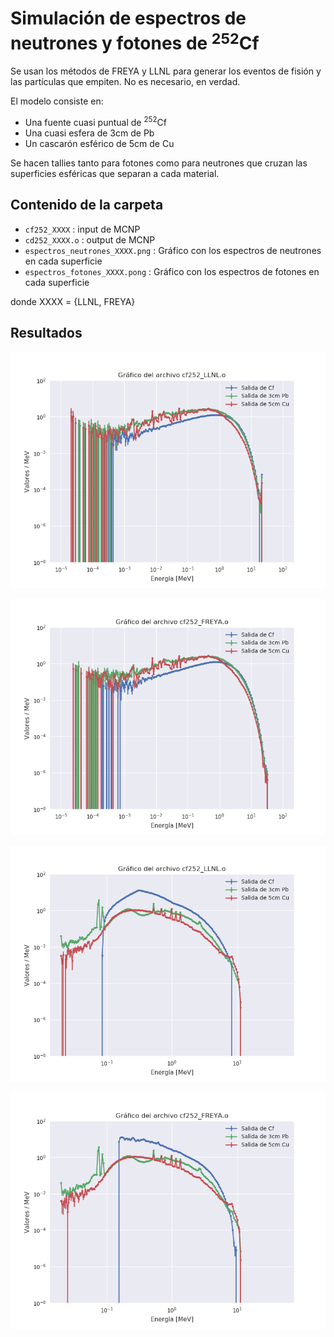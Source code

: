 # Simulación de espectros de neutrones y fotones de $^{252}$Cf

Se usan los métodos de FREYA y LLNL para generar los eventos de fisión y las partículas que empiten. No es necesario, en verdad.

El modelo consiste en:

  - Una fuente cuasi puntual de $^{252}$Cf
  - Una cuasi esfera de 3cm de Pb
  - Un cascarón esférico de 5cm de Cu

Se hacen tallies tanto para fotones como para neutrones que cruzan las superficies esféricas que separan a cada material.

## Contenido de la carpeta


  - `cf252_XXXX` : input de MCNP
  - `cd252_XXXX.o` : output de MCNP
  - `espectros_neutrones_XXXX.png` : Gráfico con los espectros de neutrones en cada superficie
  - `espectros_fotones_XXXX.pong` : Gráfico con los espectros de fotones en cada superficie

donde XXXX = {LLNL, FREYA}

## Resultados

![Espectros de neutrones con el método LLNL](espectros_neutrones_LLNL.png)

![Espectros de neutrones con el método FREYA](espectros_neutrones_FREYA.png)

![Espectros de fotones con el método LLNL](espectros_fotones_LLNL.png)

![Espectros de fotones con el método FREYA](espectros_fotones_FREYA.png)


